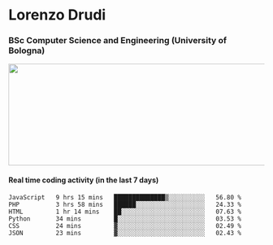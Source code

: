 # Lorenzo Drudi
### BSc Computer Science and Engineering (University of Bologna)

<img src="https://github-readme-stats.vercel.app/api?username=LorenzoDrudi&count_private=true&show_icons=true&theme=gruvbox" height=200px width=550px>

<!---Use wakatime plugins to track the coding time--->
#### Real time coding activity (in the last 7 days)
<!--START_SECTION:waka-->

```text
JavaScript   9 hrs 15 mins   ██████████████▒░░░░░░░░░░   56.80 %
PHP          3 hrs 58 mins   ██████░░░░░░░░░░░░░░░░░░░   24.33 %
HTML         1 hr 14 mins    ██░░░░░░░░░░░░░░░░░░░░░░░   07.63 %
Python       34 mins         █░░░░░░░░░░░░░░░░░░░░░░░░   03.53 %
CSS          24 mins         ▓░░░░░░░░░░░░░░░░░░░░░░░░   02.49 %
JSON         23 mins         ▓░░░░░░░░░░░░░░░░░░░░░░░░   02.43 %
```

<!--END_SECTION:waka-->
